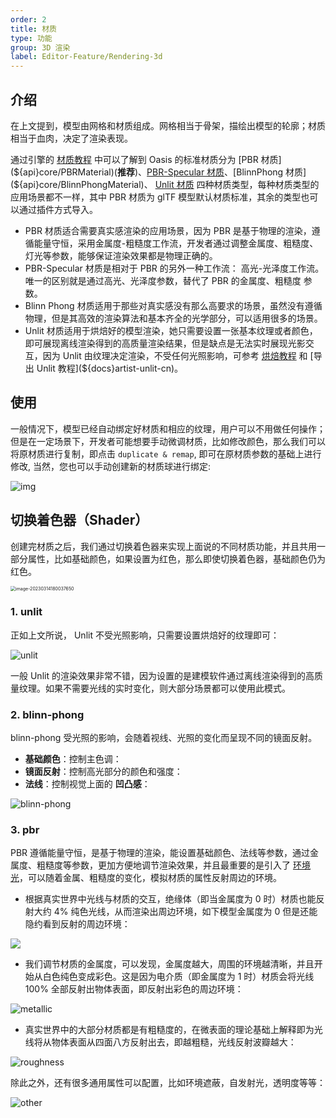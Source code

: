 ```yaml
---
order: 2
title: 材质
type: 功能
group: 3D 渲染
label: Editor-Feature/Rendering-3d
---
```


## 介绍

在上文提到，模型由网格和材质组成。网格相当于骨架，描绘出模型的轮廓；材质相当于血肉，决定了渲染表现。

通过引擎的 [材质教程](${docs}material-cn) 中可以了解到 Oasis 的标准材质分为 [PBR 材质](${api}core/PBRMaterial)(**推荐**)、[PBR-Specular 材质](${api}core/PBRSpecularMaterial)、[BlinnPhong 材质](${api}core/BlinnPhongMaterial)、 [Unlit 材质](${api}core/UnlitMaterial) 四种材质类型，每种材质类型的应用场景都不一样，其中 PBR 材质为 glTF 模型默认材质标准，其余的类型也可以通过插件方式导入。

- PBR 材质适合需要真实感渲染的应用场景，因为 PBR 是基于物理的渲染，遵循能量守恒，采用金属度-粗糙度工作流，开发者通过调整金属度、粗糙度、灯光等参数，能够保证渲染效果都是物理正确的。
- PBR-Specular 材质是相对于 PBR 的另外一种工作流： 高光-光泽度工作流。唯一的区别就是通过高光、光泽度参数，替代了 PBR 的金属度、粗糙度 参数。
- Blinn Phong 材质适用于那些对真实感没有那么高要求的场景，虽然没有遵循物理，但是其高效的渲染算法和基本齐全的光学部分，可以适用很多的场景。
- Unlit 材质适用于烘焙好的模型渲染，她只需要设置一张基本纹理或者颜色，即可展现离线渲染得到的高质量渲染结果，但是缺点是无法实时展现光影交互，因为 Unlit 由纹理决定渲染，不受任何光照影响，可参考 [烘焙教程](${docs}artist-bake-cn) 和 [导出 Unlit 教程](${docs}artist-unlit-cn)。

## 使用

一般情况下，模型已经自动绑定好材质和相应的纹理，用户可以不用做任何操作；但是在一定场景下，开发者可能想要手动微调材质，比如修改颜色，那么我们可以将原材质进行复制，即点击 `duplicate & remap`, 即可在原材质参数的基础上进行修改, 当然，您也可以手动创建新的材质球进行绑定:

![img](https://gw.alipayobjects.com/zos/OasisHub/2c50e9b8-8a59-4422-9a49-762c3973c93d/1673942497459-c6c38ac5-fac7-4b62-a836-d0d89115fd27.gif)

## 切换着色器（Shader）

创建完材质之后，我们通过切换着色器来实现上面说的不同材质功能，并且共用一部分属性，比如基础颜色，如果设置为红色，那么即使切换着色器，基础颜色仍为红色。

<img src="https://gw.alipayobjects.com/zos/OasisHub/34b16fb7-bcde-458d-b8ae-33d7badee344/image-20230314180037650.png" alt="image-20230314180037650" style="zoom:50%;" />

### 1. unlit

正如上文所说， Unlit 不受光照影响，只需要设置烘焙好的纹理即可：

![unlit](https://gw.alipayobjects.com/zos/OasisHub/c6b8ebe2-ca84-4758-9702-89877106e1fb/unlit.gif)

一般 Unlit 的渲染效果非常不错，因为设置的是建模软件通过离线渲染得到的高质量纹理。如果不需要光线的实时变化，则大部分场景都可以使用此模式。

### 2. blinn-phong

blinn-phong 受光照的影响，会随着视线、光照的变化而呈现不同的镜面反射。

- **基础颜色**：控制主色调：
- **镜面反射**：控制高光部分的颜色和强度：
- **法线**：控制视觉上面的 **凹凸感**：

![blinn-phong](https://gw.alipayobjects.com/zos/OasisHub/7f2c52e2-87bb-4474-a47e-e5d7cbf9a301/blinn-phong.gif)

### 3. pbr

PBR 遵循能量守恒，是基于物理的渲染，能设置基础颜色、法线等参数，通过金属度、粗糙度等参数，更加方便地调节渲染效果，并且最重要的是引入了 [环境光](${docs}light-cn#ibl-镜面反射)，可以随着金属、粗糙度的变化，模拟材质的属性反射周边的环境。

- 根据真实世界中光线与材质的交互，绝缘体（即当金属度为 0 时）材质也能反射大约 4% 纯色光线，从而渲染出周边环境，如下模型金属度为 0 但是还能隐约看到反射的周边环境：

![](https://gw.alipayobjects.com/zos/OasisHub/215c982e-d9d4-412e-85a5-706cfc872523/image-20230117171617164.png)

- 我们调节材质的金属度，可以发现，金属度越大，周围的环境越清晰，并且开始从白色纯色变成彩色。这是因为电介质（即金属度为 1 时）材质会将光线 100% 全部反射出物体表面，即反射出彩色的周边环境：

![metallic](https://gw.alipayobjects.com/zos/OasisHub/fe19c2c4-109d-40c1-94b0-fdd3c69f00b1/metallic.gif)

- 真实世界中的大部分材质都是有粗糙度的，在微表面的理论基础上解释即为光线将从物体表面从四面八方反射出去，即越粗糙，光线反射波瓣越大：

![roughness](https://gw.alipayobjects.com/zos/OasisHub/5009c529-7d5d-41c0-8f16-c19a7eff347b/roughness.gif)

除此之外，还有很多通用属性可以配置，比如环境遮蔽，自发射光，透明度等等：

![other](https://gw.alipayobjects.com/zos/OasisHub/dc6e52f6-1a85-44bd-9f1f-f26228889e10/other.gif)
